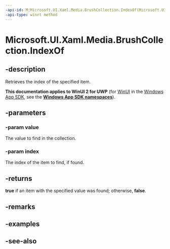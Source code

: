 ```yaml
---
-api-id: M:Microsoft.UI.Xaml.Media.BrushCollection.IndexOf(Microsoft.UI.Xaml.Media.Brush,System.UInt32@)
-api-type: winrt method
---
```


<!-- Method syntax
public bool IndexOf(Windows.UI.Xaml.Media.Brush value, System.UInt32 index)
-->

# Microsoft.UI.Xaml.Media.BrushCollection.IndexOf

## -description
Retrieves the index of the specified item.

**This documentation applies to WinUI 2 for UWP** (for [WinUI](/windows/apps/winui/winui3/) in the [Windows App SDK](/windows/apps/windows-app-sdk/), see the **[Windows App SDK namespaces](/windows/windows-app-sdk/api/winrt/)**).

## -parameters
### -param value
The value to find in the collection.

### -param index
The index of the item to find, if found.

## -returns
**true** if an item with the specified value was found; otherwise, **false**.

## -remarks

## -examples

## -see-also
